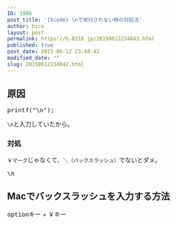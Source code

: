 ```yaml
---
ID: 1996
post_title: '[Xcode] \nで改行されない時の対処法'
author: hiro
layout: post
permalink: https://b.0218.jp/20150612234842.html
published: true
post_date: 2015-06-12 23:48:42
modified_date: ""
slug: 20150612234842.html
---
```

<h2>原因</h2>
<pre>printf("\n");</pre>

<p><code>\n</code>と入力していたから。</p>

<h3>対処</h3>
<p><code>￥マーク</code>じゃなくて、<code>＼（バックスラッシュ）</code>でないとダメ。</p>

<pre>\n</pre>

<h2>Macでバックスラッシュを入力する方法</h2>
<p><kbd>optionキー</kbd> + <kbd>￥キー</kbd></p>